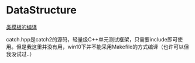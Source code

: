 # DataStructure

[类模板的编译](https://wenku.baidu.com/view/68e2623a43323968011c9225.html)  

catch.hpp是catch2的源码，轻量级C++单元测试框架，只需要include即可使用。但是我这里并没有用，win10下并不能采用Makefile的方式编译（也许可以但我没试过..）
